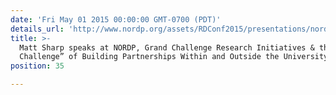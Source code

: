 ```yaml
---
date: 'Fri May 01 2015 00:00:00 GMT-0700 (PDT)'
details_url: 'http://www.nordp.org/assets/RDConf2015/presentations/nordp-2015-duske.pdf/'
title: >-
  Matt Sharp speaks at NORDP, Grand Challenge Research Initiatives & the “Grand
  Challenge” of Building Partnerships Within and Outside the University
position: 35

---
```


